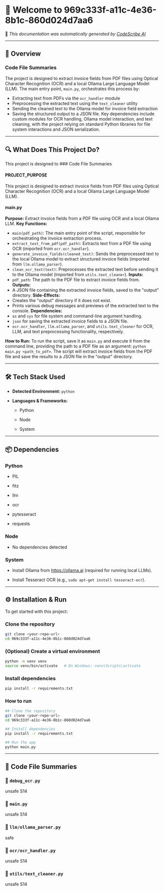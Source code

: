 # 👋 Welcome to 969c333f-a11c-4e36-8b1c-860d024d7aa6

📄 *This documentation was automatically generated by [CodeScribe AI](https://github.com/Mahi1609/codescribe_ai.git)*

---

## 🧠 Overview
### Code File Summaries

The project is designed to extract invoice fields from PDF files using Optical Character Recognition (OCR) and a local Ollama Large Language Model (LLM). The main entry point, `main.py`, orchestrates this process by: 
* Extracting text from PDFs via the `ocr_handler` module
* Preprocessing the extracted text using the `text_cleaner` utility
* Sending the cleaned text to the Ollama model for invoice field extraction
* Saving the structured output to a JSON file. 
Key dependencies include custom modules for OCR handling, Ollama model interaction, and text cleaning, with the project relying on standard Python libraries for file system interactions and JSON serialization.

---

## 🔍 What Does This Project Do?
This project is designed to ### Code File Summaries

#### PROJECT_PURPOSE
This project is designed to extract invoice fields from PDF files using Optical Character Recognition (OCR) and a local Ollama Large Language Model (LLM).

#### main.py
**Purpose:** Extract invoice fields from a PDF file using OCR and a local Ollama LLM.
**Key Functions:**
* `main(pdf_path)`: The main entry point of the script, responsible for orchestrating the invoice extraction process.
* `extract_text_from_pdf(pdf_path)`: Extracts text from a PDF file using OCR (imported from `ocr.ocr_handler`).
* `generate_invoice_fields(cleaned_text)`: Sends the preprocessed text to the local Ollama model to extract structured invoice fields (imported from `llm.ollama_parser`).
* `clean_ocr_text(text)`: Preprocesses the extracted text before sending it to the Ollama model (imported from `utils.text_cleaner`).
**Inputs:**
* `pdf_path`: The path to the PDF file to extract invoice fields from.
**Outputs:**
* A JSON file containing the extracted invoice fields, saved to the "output" directory.
**Side-Effects:**
* Creates the "output" directory if it does not exist.
* Prints various debug messages and previews of the extracted text to the console.
**Dependencies:**
* `os` and `sys` for file system and command-line argument handling.
* `json` for saving the extracted invoice fields to a JSON file.
* `ocr.ocr_handler`, `llm.ollama_parser`, and `utils.text_cleaner` for OCR, LLM, and text preprocessing functionality, respectively.

**How to Run:**
To run the script, save it as `main.py` and execute it from the command line, providing the path to a PDF file as an argument: `python main.py <path_to_pdf>`. The script will extract invoice fields from the PDF file and save the results to a JSON file in the "output" directory.

---

## 🛠 Tech Stack Used
- **Detected Environment:** `python`
- **Languages & Frameworks:**


  - Python

  - Node

  - System



---

## 📦 Dependencies


### Python


- PIL

- fitz

- llm

- ocr

- pytesseract

- requests



### Node

- No dependencies detected


### System


- Install Ollama from https://ollama.ai (required for running local LLMs).

- Install Tesseract OCR (e.g., `sudo apt-get install tesseract-ocr`).







---

## ⚙️ Installation & Run
To get started with this project:

### Clone the repository
```bash
git clone <your-repo-url>
cd 969c333f-a11c-4e36-8b1c-860d024d7aa6
```

### (Optional) Create a virtual environment
```bash
python -m venv venv
source venv/bin/activate   # On Windows: venv\Scripts\activate
```

### Install dependencies

```bash
pip install -r requirements.txt
```


### How to run
```bash
## Clone the repository
git clone <your-repo-url>
cd 969c333f-a11c-4e36-8b1c-860d024d7aa6

## Install dependencies
pip install -r requirements.txt

## Run the app
python main.py
```

---

## 🧩 Code File Summaries

### 📄 `debug_ocr.py`
unsafe
S14


### 📄 `main.py`
unsafe
S14


### 📄 `llm/ollama_parser.py`
safe


### 📄 `ocr/ocr_handler.py`
unsafe
S14


### 📄 `utils/text_cleaner.py`
unsafe
S14

